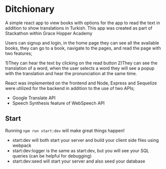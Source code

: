 # Ditchionary
A simple react app to view books with options for the app to read the text in addition to show translations in Turkish.
This app was created as part of Stackathon within Grace Hopper Academy

Users can signup and login, in the home page they can see all the available books, they can go to a book, navigate to the pages, and read the page with two features;

1)They can hear the text by clicking on the read button 
2)They can see the translation of a word, when the user selects a word they will see a popup with the translation and hear the pronunciation at the same time. 

React was implemented on the frontend and Node, Express and Sequelize were utilized for the backend in addition to the use of two APIs;
* Google Translate API
* Speech Synthesis feature of WebSpeech API 

## Start

Running `npm run start:dev` will make great things happen!

- start:dev will both start your server and build your client side files using webpack
- start:dev:logger is the same as start:dev, but you will see your SQL queries (can be helpful for debugging)
- start:dev:seed will start your server and also seed your database


